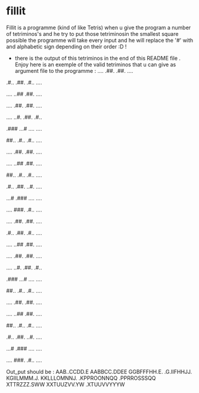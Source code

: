 # fillit
Fillit is a programme (kind of like Tetris) when u give the program a number of tetriminos's and he try to put those tetriminosin the smallest square possible
the programme will take every input and he will replace the '#' with and alphabetic sign depending on their order :D ! 
* there is the output of this tetriminos in the end of this  README file . Enjoy 
here is an exemple of the valid tetriminos that u can give as argument file to the programme :
....
.##.
.##.
....

.#..
.##.
.#..
....

....
..##
.##.
....

....
.##.
.##.
....

....
..#.
.##.
.#..

.###
...#
....
....

##..
.#..
.#..
....

....
.##.
.##.
....

....
..##
.##.
....

##..
.#..
.#..
....

.#..
.##.
..#.
....

...#
.###
....
....

....
###.
.#..
....

....
.##.
.##.
....

.#..
.##.
.#..
....

....
..##
.##.
....

....
.##.
.##.
....

....
..#.
.##.
.#..

.###
...#
....
....

##..
.#..
.#..
....

....
.##.
.##.
....

....
..##
.##.
....

##..
.#..
.#..
....

.#..
.##.
..#.
....

...#
.###
....
....

....
###.
.#..
....

Out_put should be :
AAB..CCDD.E
AABBCC.DDEE
GGBFFFHH.E.
.G.IIFHHJJ.
KGIILMMM.J.
KKLLLOMNNJ.
.KPPROONNQQ
.PPRROSSSQQ
XTTRZZZ.SWW
XXTUUZVV.YW
.XTUUVVYYYW

